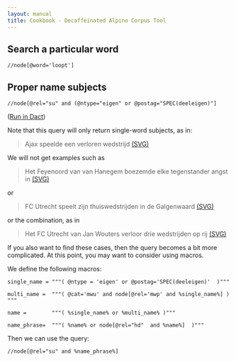 ```yaml
---
layout: manual
title: Cookbook - Decaffeinated Alpino Corpus Tool
---
```


## Search a particular word

```
//node[@word='loopt']
```

## Proper name subjects

```
//node[@rel="su" and (@ntype="eigen" or @postag="SPEC(deeleigen)"]
```

(<a href="dact:/?filter=//node[@rel='su' and @pt='spec']">Run in Dact</a>)

Note that this query will only return single-word subjects, as in:

>   Ajax speelde een verloren wedstrijd <a href="1.svg">(SVG)</a>

We will not get examples such as

>   Het Feyenoord van van Hanegem boezemde elke tegenstander angst in <a href="2.svg">(SVG)</a>

or

>   FC Utrecht speelt zijn thuiswedstrijden in de Galgenwaard <a href="3.svg">(SVG)</a>
   
or the combination, as in 

>   Het FC Utrecht van Jan Wouters verloor drie wedstrijden op rij <a href="4.svg">(SVG)</a>
      
If you also want to find these cases, then the query becomes a bit more complicated. At this point,
you may want to consider using macros.

We define the following macros:

    single_name = """( @ntype = 'eigen' or @postag='SPEC(deeleigen)'  )"""
    
    multi_name =  """( @cat='mwu' and node[@rel='mwp' and %single_name%] ) """
    
    name =        """( %single_name% or %multi_name% )"""

    name_phrase=  """( %name% or node[@rel="hd"  and %name%]  )"""

Then we can use the query:

```
//node[@rel="su" and %name_phrase%]
```


   

